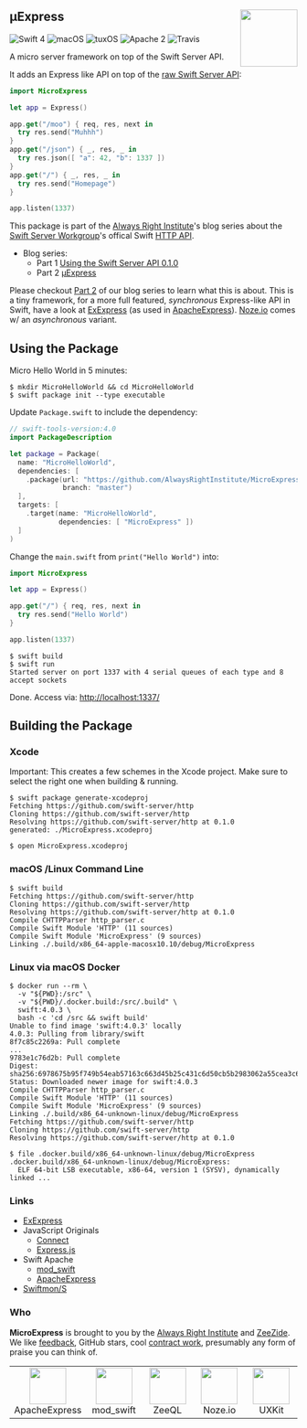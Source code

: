 <h2>µExpress
  <img src="http://zeezide.com/img/MicroExpressIcon1024.png"
       align="right" width="100" height="100" />
</h2>

![Swift 4](https://img.shields.io/badge/swift-4-blue.svg)
![macOS](https://img.shields.io/badge/os-macOS-green.svg?style=flat)
![tuxOS](https://img.shields.io/badge/os-tuxOS-green.svg?style=flat)
![Apache 2](https://img.shields.io/badge/apache-2-yellow.svg)
![Travis](https://travis-ci.org/MicroExpress/MicroExpress.svg?branch=master)

A micro server framework on top of the Swift Server API.

It adds an Express like API on top of the 
[raw Swift Server API](https://github.com/swift-server/http/tree/0.1.0):
```swift
import MicroExpress

let app = Express()

app.get("/moo") { req, res, next in
  try res.send("Muhhh")
}
app.get("/json") { _, res, _ in
  try res.json([ "a": 42, "b": 1337 ])
}
app.get("/") { _, res, _ in
  try res.send("Homepage")
}

app.listen(1337)
```


This package is part of the 
[Always Right Institute](http://www.alwaysrightinstitute.com)'s
blog series about the 
[Swift Server Workgroup](https://swift.org/server-apis/)'s
offical Swift
[HTTP API](https://github.com/swift-server/http).

- Blog series:
  - Part 1 [Using the Swift Server API 0.1.0](http://www.alwaysrightinstitute.com/http-010/)
  - Part 2 [µExpress](http://www.alwaysrightinstitute.com/microexpress/)

Please checkout [Part 2](http://www.alwaysrightinstitute.com/microexpress)
of our blog series to learn what this is about.
This is a tiny framework, for a more full featured, *synchronous*
Express-like API in Swift, have a look at 
[ExExpress](https://github.com/modswift/ExExpress)
(as used in [ApacheExpress](http://apacheexpress.io)).
[Noze.io](http://noze.io) comes w/ an *asynchronous* variant.


## Using the Package

Micro Hello World in 5 minutes:

```shell
$ mkdir MicroHelloWorld && cd MicroHelloWorld
$ swift package init --type executable
```

Update `Package.swift` to include the dependency:
```swift
// swift-tools-version:4.0
import PackageDescription

let package = Package(
  name: "MicroHelloWorld",
  dependencies: [
    .package(url: "https://github.com/AlwaysRightInstitute/MicroExpress.git", 
             branch: "master")
  ],
  targets: [
    .target(name: "MicroHelloWorld",
            dependencies: [ "MicroExpress" ])
  ]
)
```

Change the `main.swift` from `print("Hello World")` into:
```swift
import MicroExpress

let app = Express()

app.get("/") { req, res, next in
  try res.send("Hello World")
}

app.listen(1337)
```

```shell
$ swift build
$ swift run
Started server on port 1337 with 4 serial queues of each type and 8 accept sockets
```

Done. Access via: [http://localhost:1337/](http://localhost:1337/)


## Building the Package

### Xcode

Important: This creates a few schemes in the Xcode project. Make sure to
           select the right one when building & running.

```shell
$ swift package generate-xcodeproj
Fetching https://github.com/swift-server/http
Cloning https://github.com/swift-server/http
Resolving https://github.com/swift-server/http at 0.1.0
generated: ./MicroExpress.xcodeproj

$ open MicroExpress.xcodeproj
```

### macOS /Linux Command Line

```shell
$ swift build
Fetching https://github.com/swift-server/http
Cloning https://github.com/swift-server/http
Resolving https://github.com/swift-server/http at 0.1.0
Compile CHTTPParser http_parser.c
Compile Swift Module 'HTTP' (11 sources)
Compile Swift Module 'MicroExpress' (9 sources)
Linking ./.build/x86_64-apple-macosx10.10/debug/MicroExpress
```

### Linux via macOS Docker

```shell
$ docker run --rm \
  -v "${PWD}:/src" \
  -v "${PWD}/.docker.build:/src/.build" \
  swift:4.0.3 \
  bash -c 'cd /src && swift build'
Unable to find image 'swift:4.0.3' locally
4.0.3: Pulling from library/swift
8f7c85c2269a: Pull complete 
...
9783e1c76d2b: Pull complete 
Digest: sha256:6978675b95f749b54eab57163c663d45b25c431c6d50cb5b2983062a55cea3c6
Status: Downloaded newer image for swift:4.0.3
Compile CHTTPParser http_parser.c
Compile Swift Module 'HTTP' (11 sources)
Compile Swift Module 'MicroExpress' (9 sources)
Linking ./.build/x86_64-unknown-linux/debug/MicroExpress
Fetching https://github.com/swift-server/http
Cloning https://github.com/swift-server/http
Resolving https://github.com/swift-server/http at 0.1.0

$ file .docker.build/x86_64-unknown-linux/debug/MicroExpress
.docker.build/x86_64-unknown-linux/debug/MicroExpress: 
  ELF 64-bit LSB executable, x86-64, version 1 (SYSV), dynamically linked ...
```


### Links

- [ExExpress](https://github.com/modswift/ExExpress)
- JavaScript Originals
  - [Connect](https://github.com/senchalabs/connect)
  - [Express.js](http://expressjs.com/en/starter/hello-world.html)
- Swift Apache
  - [mod_swift](http://mod-swift.org)
  - [ApacheExpress](http://apacheexpress.io)
- [Swiftmon/S](https://github.com/NozeIO/swiftmons)

### Who

**MicroExpress** is brought to you by
the
[Always Right Institute](http://www.alwaysrightinstitute.com)
and
[ZeeZide](http://zeezide.de).
We like 
[feedback](https://twitter.com/ar_institute), 
GitHub stars, 
cool [contract work](http://zeezide.com/en/services/services.html),
presumably any form of praise you can think of.

<table width="100%" border="0">
    <tr>
      <td align="center" width="20%">
        <a href="http://apacheexpress.io"
          ><img src="http://zeezide.com/img/ApexIcon128.png" width="64" height="64" /></a>
      	<br />
      	ApacheExpress
      </td>
      <td align="center" width="20%">
        <a href="http://mod-swift.org"
          ><img src="http://zeezide.com/img/mod_swift-128x128.png" width="64" height="64" /></a>
      	<br />
      	mod_swift
      </td>
      <td align="center" width="20%">
        <a href="http://zeeql.io"
          ><img src="http://zeezide.com/img/ZeeQLIconQL128.png" width="64" height="64" /></a>
        <br />
        ZeeQL
      </td>
      <td align="center" width="20%">
        <a href="http://noze.io"
          ><img src="https://pbs.twimg.com/profile_images/725354235056017409/poiNAOlB_400x400.jpg" width="64" height="64" /></a>
        <br />
        Noze.io
      </td>
      <td align="center" width="20%">
        <a href="https://github.com/ZeeZide/UXKit"
          ><img src="http://zeezide.com/img/UXKitIcon1024.png" width="64" height="64" /></a>
        <br />
        UXKit
      </td>
    </tr>
</table>